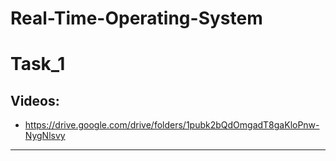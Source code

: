 # Real-Time-Operating-System

# Task_1

## Videos:
* https://drive.google.com/drive/folders/1pubk2bQdOmgadT8gaKloPnw-NygNlsvy

*******
